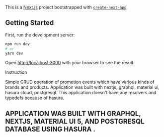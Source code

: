 This is a [Next.js](https://nextjs.org/) project bootstrapped with [`create-next-app`](https://github.com/vercel/next.js/tree/canary/packages/create-next-app).

## Getting Started

First, run the development server:

```bash
npm run dev
# or
yarn dev
```

Open [http://localhost:3000](http://localhost:3000) with your browser to see the result.

Instruction

Simple CRUD operation of promotion events which have various kinds of brands and products.
Application was built with nextjs, graphql, material ui, hasura cloud, postgresql.
This application doesn't have any resolvers and typedefs because of hasura.

## APPLICATION WAS BUILT WITH GRAPHQL, NEXTJS, MATERIAL UI 5, AND POSTGRESQL DATABASE USING HASURA .
